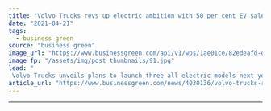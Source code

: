 ```yaml
---
title: "Volvo Trucks revs up electric ambition with 50 per cent EV sales target"
date: "2021-04-21"
tags: 
  - business green
source: "business green"
image_url: "https://www.businessgreen.com/api/v1/wps/1ae01ce/82edeafd-da86-41ed-bfce-f04f00e24958/7/volvo-trucks-now-ready-to-electrify-image2-185x114.jpg"
image_fp: "/assets/img/post_thumbnails/91.jpg"
lead: "
 Volvo Trucks unveils plans to launch three all-electric models next year and produce hydrogen fuel cell trucks by mid-decade ..."
article_url: "https://www.businessgreen.com/news/4030136/volvo-trucks-revs-electric-ambition-cent-ev-sales-target"
---
```


---
